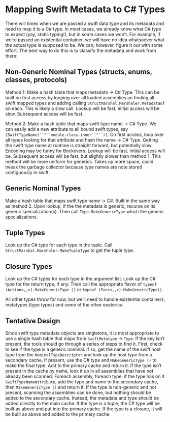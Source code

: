 # Mapping Swift Metadata to C# Types
There will times when we are passed a swift data type and its metadata and need to map it to a C# type. In most cases, we already know what C# type to expect (yay, static typing!), but in some cases we won’t. For example, if we’re passed an existential container, we will have no idea whatsoever what the actual type is supposed to be. We can, however, figure it out with some effort. The best way to do this is to classify the metadata and work from there:


## Non-Generic Nominal Types (structs, enums, classes, protocols)

Method 1:
Make a hash table that maps metadata → C# Type. This can be built on first access by looping over all loaded assemblies an finding all swift mapped types and adding calling `StructMarshal.Marshaler.Metadataof` on each. This is likely a slow call. Lookup will be fast, initial access will be slow. Subsequent access will be fast.

Method 2:
Make a hash table that maps swift type name → C# Type.  We can easily add a new attribute to all bound swift types, say `[SwiftTypeName(``"``module.class.inner``"``)]`. On first access, loop over all types looking for that attribute and hash the name → C# Type. Getting the swift type name at runtime is straight forward, but potentially slow. Encoding may be funny for Bockovers. Lookup will be fast. Initial access will be. Subsequent access will be fast, but slightly slower than method 1. This method will be more uniform for generics. Takes up more space, could tweak the garbage collector because type names are note stored contiguously in swift.


## Generic Nominal Types

Make a hash table that maps swift type name → C#. Built in the same way as method 2. Upon lookup, if the the metadata is generic, recurse on its generic specialization(s). Then call `Type.MakeGenericType` which the generic specializations.


## Tuple Types

Look up the C# type for each type in the tuple. Call `StructMarshal.Marshaler.MakeTupleType` to get the tuple type.


## Closure Types

Look up the C# types for each type in the argument list. Look up the C# type for the return type, if any.  Then call the appropriate flavor of `typeof (Action<,,>).MakeGenericType ()` or `typeof (Func<,,>).MakeGenericType()`.

All other types throw for now, but we’ll need to handle existential containers, metatypes (type types) and some of the other esoterica.


## Tentative Design

Since swift type metadata objects are singletons, it is most appropriate to use a single hash table that maps from `SwiftMetatype` → `Type`. If the key isn’t present, the tools should go through a series of steps to find it. First, check to see if the type is a generic nominal. If so, get the name of the swift host type from the `NominalTypeDescriptor` and look up the host type from a secondary cache. If present, use the C# type and `MakeGenericType ()` to make the final type. Add to the primary cache and return it. If the type isn’t present in the cache by name, look it up in all assemblies that have not already been scanned.
Foreach assembly, foreach type, if the type has on it `SwiftTypeNameAttribute`, add the type and name to the secondary cache, then `MakeGenericType ()` and return it.
If the type is non-generic and not present, scanning the assemblies can be done, but nothing should be added to the secondary cache. Instead, the metadata and type should be added directly to the main cache.
If the type is a tuple, the C# type will be built as above and put into the primary cache. If the type is a closure, it will be built as above and added to the primary cache.



